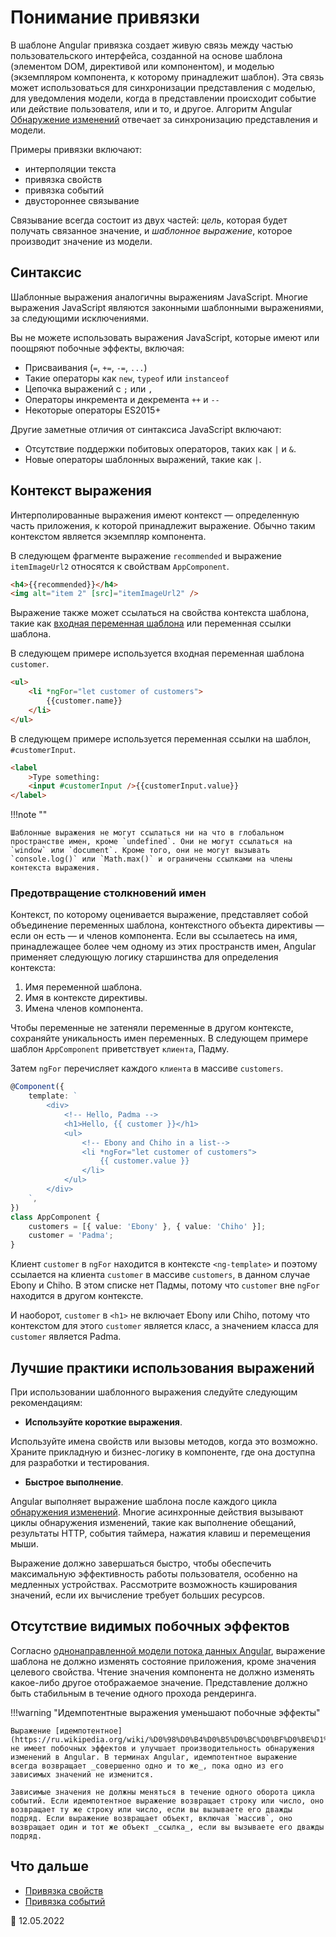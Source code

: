 # Понимание привязки

В шаблоне Angular привязка создает живую связь между частью пользовательского интерфейса, созданной на основе шаблона (элементом DOM, директивой или компонентом), и моделью (экземпляром компонента, к которому принадлежит шаблон). Эта связь может использоваться для синхронизации представления с моделью, для уведомления модели, когда в представлении происходит событие или действие пользователя, или и то, и другое. Алгоритм Angular [Обнаружение изменений](change-detection.md) отвечает за синхронизацию представления и модели.

Примеры привязки включают:

-   интерполяции текста
-   привязка свойств
-   привязка событий
-   двустороннее связывание

Связывание всегда состоит из двух частей: _цель_, которая будет получать связанное значение, и _шаблонное выражение_, которое производит значение из модели.

## Синтаксис

Шаблонные выражения аналогичны выражениям JavaScript. Многие выражения JavaScript являются законными шаблонными выражениями, за следующими исключениями.

Вы не можете использовать выражения JavaScript, которые имеют или поощряют побочные эффекты, включая:

-   Присваивания (`=`, `+=`, `-=`, `...`)
-   Такие операторы как `new`, `typeof` или `instanceof`
-   Цепочка выражений с <code>;</code> или <code>,</code>
-   Операторы инкремента и декремента `++` и `--`
-   Некоторые операторы ES2015+

Другие заметные отличия от синтаксиса JavaScript включают:

-   Отсутствие поддержки побитовых операторов, таких как `|` и `&`.
-   Новые операторы шаблонных выражений, такие как `|`.

## Контекст выражения

Интерполированные выражения имеют контекст &mdash; определенную часть приложения, к которой принадлежит выражение. Обычно таким контекстом является экземпляр компонента.

В следующем фрагменте выражение `recommended` и выражение `itemImageUrl2` относятся к свойствам `AppComponent`.

```html
<h4>{{recommended}}</h4>
<img alt="item 2" [src]="itemImageUrl2" />
```

Выражение также может ссылаться на свойства контекста шаблона, такие как [входная переменная шаблона](structural-directives.md#shorthand) или переменная ссылки шаблона.

В следующем примере используется входная переменная шаблона `customer`.

```html
<ul>
    <li *ngFor="let customer of customers">
        {{customer.name}}
    </li>
</ul>
```

В следующем примере используется переменная ссылки на шаблон, `#customerInput`.

```html
<label
    >Type something:
    <input #customerInput />{{customerInput.value}}
</label>
```

!!!note ""

    Шаблонные выражения не могут ссылаться ни на что в глобальном пространстве имен, кроме `undefined`. Они не могут ссылаться на `window` или `document`. Кроме того, они не могут вызывать `console.log()` или `Math.max()` и ограничены ссылками на члены контекста выражения.

### Предотвращение столкновений имен

Контекст, по которому оценивается выражение, представляет собой объединение переменных шаблона, контекстного объекта директивы &mdash; если он есть &mdash; и членов компонента. Если вы ссылаетесь на имя, принадлежащее более чем одному из этих пространств имен, Angular применяет следующую логику старшинства для определения контекста:

1.  Имя переменной шаблона.
2.  Имя в контексте директивы.
3.  Имена членов компонента.

Чтобы переменные не затеняли переменные в другом контексте, сохраняйте уникальность имен переменных. В следующем примере шаблон `AppComponent` приветствует `клиента`, Падму.

Затем `ngFor` перечисляет каждого `клиента` в массиве `customers`.

```ts
@Component({
    template: `
        <div>
            <!-- Hello, Padma -->
            <h1>Hello, {{ customer }}</h1>
            <ul>
                <!-- Ebony and Chiho in a list-->
                <li *ngFor="let customer of customers">
                    {{ customer.value }}
                </li>
            </ul>
        </div>
    `,
})
class AppComponent {
    customers = [{ value: 'Ebony' }, { value: 'Chiho' }];
    customer = 'Padma';
}
```

Клиент `customer` в `ngFor` находится в контексте `<ng-template>` и поэтому ссылается на клиента `customer` в массиве `customers`, в данном случае Ebony и Chiho. В этом списке нет Падмы, потому что `customer` вне `ngFor` находится в другом контексте.

И наоборот, `customer` в `<h1>` не включает Ebony или Chiho, потому что контекстом для этого `customer` является класс, а значением класса для `customer` является Padma.

## Лучшие практики использования выражений

При использовании шаблонного выражения следуйте следующим рекомендациям:

-   **Используйте короткие выражения**.

Используйте имена свойств или вызовы методов, когда это возможно. Храните прикладную и бизнес-логику в компоненте, где она доступна для разработки и тестирования.

-   **Быстрое выполнение**.

Angular выполняет выражение шаблона после каждого цикла [обнаружения изменений](glossary.md#change-detection). Многие асинхронные действия вызывают циклы обнаружения изменений, такие как выполнение обещаний, результаты HTTP, события таймера, нажатия клавиш и перемещения мыши.

Выражение должно завершаться быстро, чтобы обеспечить максимальную эффективность работы пользователя, особенно на медленных устройствах. Рассмотрите возможность кэширования значений, если их вычисление требует больших ресурсов.

## Отсутствие видимых побочных эффектов

Согласно [однонаправленной модели потока данных Angular](glossary.md#unidirectional-data-flow), выражение шаблона не должно изменять состояние приложения, кроме значения целевого свойства. Чтение значения компонента не должно изменять какое-либо другое отображаемое значение. Представление должно быть стабильным в течение одного прохода рендеринга.

!!!warning "Идемпотентные выражения уменьшают побочные эффекты"

    Выражение [идемпотентное](https://ru.wikipedia.org/wiki/%D0%98%D0%B4%D0%B5%D0%BC%D0%BF%D0%BE%D1%82%D0%B5%D0%BD%D1%82%D0%BD%D0%BE%D1%81%D1%82%D1%8C) не имеет побочных эффектов и улучшает производительность обнаружения изменений в Angular. В терминах Angular, идемпотентное выражение всегда возвращает _совершенно одно и то же_, пока одно из его зависимых значений не изменится.

    Зависимые значения не должны меняться в течение одного оборота цикла событий. Если идемпотентное выражение возвращает строку или число, оно возвращает ту же строку или число, если вы вызываете его дважды подряд. Если выражение возвращает объект, включая `массив`, оно возвращает один и тот же объект _ссылка_, если вы вызываете его дважды подряд.

## Что дальше

-   [Привязка свойств](property-binding.md)
-   [Привязка событий](event-binding.md)

:date: 12.05.2022
